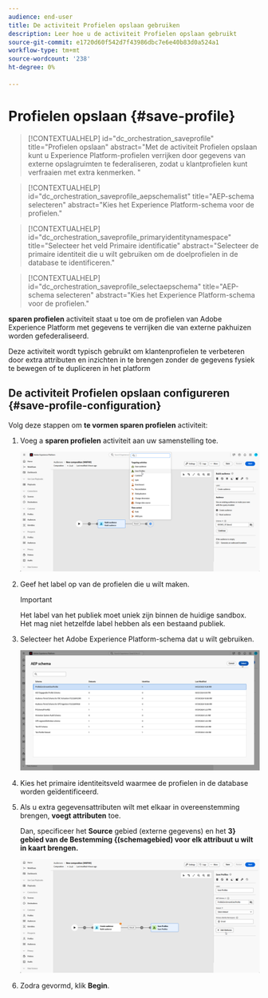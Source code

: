 ```yaml
---
audience: end-user
title: De activiteit Profielen opslaan gebruiken
description: Leer hoe u de activiteit Profielen opslaan gebruikt
source-git-commit: e1720d60f542d7f43986dbc7e6e40b83d0a524a1
workflow-type: tm+mt
source-wordcount: '238'
ht-degree: 0%

---
```


# Profielen opslaan {#save-profile}

>[!CONTEXTUALHELP]
>id="dc_orchestration_saveprofile"
>title="Profielen opslaan"
>abstract="Met de activiteit Profielen opslaan kunt u Experience Platform-profielen verrijken door gegevens van externe opslagruimten te federaliseren, zodat u klantprofielen kunt verfraaien met extra kenmerken. "

>[!CONTEXTUALHELP]
>id="dc_orchestration_saveprofile_aepschemalist"
>title="AEP-schema selecteren"
>abstract="Kies het Experience Platform-schema voor de profielen."

>[!CONTEXTUALHELP]
>id="dc_orchestration_saveprofile_primaryidentitynamespace"
>title="Selecteer het veld Primaire identificatie"
>abstract="Selecteer de primaire identiteit die u wilt gebruiken om de doelprofielen in de database te identificeren."

>[!CONTEXTUALHELP]
>id="dc_orchestration_saveprofile_selectaepschema"
>title="AEP-schema selecteren"
>abstract="Kies het Experience Platform-schema voor de profielen."

**sparen profielen** activiteit staat u toe om de profielen van Adobe Experience Platform met gegevens te verrijken die van externe pakhuizen worden gefederaliseerd.

Deze activiteit wordt typisch gebruikt om klantenprofielen te verbeteren door extra attributen en inzichten in te brengen zonder de gegevens fysiek te bewegen of te dupliceren in het platform

## De activiteit Profielen opslaan configureren {#save-profile-configuration}

Volg deze stappen om **te vormen sparen profielen** activiteit:

1. Voeg a **sparen profielen** activiteit aan uw samenstelling toe.

   ![](../assets/save-profile.png)

1. Geef het label op van de profielen die u wilt maken.

   >[!IMPORTANT]
   >
   >Het label van het publiek moet uniek zijn binnen de huidige sandbox. Het mag niet hetzelfde label hebben als een bestaand publiek.

1. Selecteer het Adobe Experience Platform-schema dat u wilt gebruiken.

   ![](../assets/save-profile-2.png)

1. Kies het primaire identiteitsveld waarmee de profielen in de database worden geïdentificeerd.

1. Als u extra gegevensattributen wilt met elkaar in overeenstemming brengen, **voegt attributen** toe.

   Dan, specificeer het **Source** gebied (externe gegevens) en het **3} gebied van de Bestemming {(schemagebied) voor elk attribuut u wilt in kaart brengen.**

   ![](../assets/save-profile-3.png)

1. Zodra gevormd, klik **Begin**.
